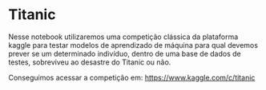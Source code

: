 # Titanic

Nesse notebook utilizaremos uma competição clássica da plataforma kaggle para testar modelos de aprendizado de máquina para qual devemos prever se um determinado indivíduo, dentro de uma base de dados de testes, sobreviveu ao desastre do Titanic ou não.

Conseguimos acessar a competição em: https://www.kaggle.com/c/titanic
